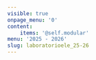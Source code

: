 ```yaml
---
visible: true
onpage_menu: '0'
content:
    items: '@self.modular'
menu: '2025 - 2026'
slug: laboratorioele_25-26
---
```


